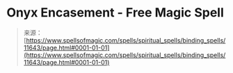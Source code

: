 <!--yml

category: 未分类

date: 2024-06-12 18:49:02

-->

# Onyx Encasement - Free Magic Spell

> 来源：[https://www.spellsofmagic.com/spells/spiritual_spells/binding_spells/11643/page.html#0001-01-01](https://www.spellsofmagic.com/spells/spiritual_spells/binding_spells/11643/page.html#0001-01-01)
